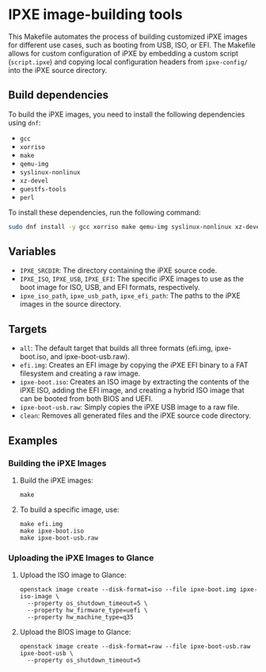 <!--
// Assisted by watsonx Code Assistant
// Code generated by WCA@IBM in this programming language is not approved for
// use in IBM product development.
-->
# IPXE image-building tools

This Makefile automates the process of building customized iPXE images for
different use cases, such as booting from USB, ISO, or EFI. The Makefile allows
for custom configuration of iPXE by embedding a custom script (`script.ipxe`)
and copying local configuration headers from `ipxe-config/` into the iPXE
source directory.

## Build dependencies

To build the iPXE images, you need to install the following dependencies using
`dnf`:

- `gcc`
- `xorriso`
- `make`
- `qemu-img`
- `syslinux-nonlinux`
- `xz-devel`
- `guestfs-tools`
- `perl`

To install these dependencies, run the following command:

```bash
sudo dnf install -y gcc xorriso make qemu-img syslinux-nonlinux xz-devel guestfs-tools perl
```

## Variables

- `IPXE_SRCDIR`: The directory containing the iPXE source code.
- `IPXE_ISO`, `IPXE_USB`, `IPXE_EFI`: The specific iPXE images to use as the
  boot image for ISO, USB, and EFI formats, respectively.
- `ipxe_iso_path`, `ipxe_usb_path`, `ipxe_efi_path`: The paths to the iPXE
  images in the source directory.

## Targets

- `all`: The default target that builds all three formats (efi.img,
  ipxe-boot.iso, and ipxe-boot-usb.raw).
- `efi.img`: Creates an EFI image by copying the iPXE EFI binary to a FAT
  filesystem and creating a raw image.
- `ipxe-boot.iso`: Creates an ISO image by extracting the contents of the iPXE
  ISO, adding the EFI image, and creating a hybrid ISO image that can be booted
  from both BIOS and UEFI.
- `ipxe-boot-usb.raw`: Simply copies the iPXE USB image to a raw file.
- `clean`: Removes all generated files and the iPXE source code directory.

## Examples

### Building the iPXE Images

1. Build the iPXE images:

   ```shell
   make
   ```

2. To build a specific image, use:

   ```shell
   make efi.img
   make ipxe-boot.iso
   make ipxe-boot-usb.raw
   ```

### Uploading the iPXE Images to Glance

1. Upload the ISO image to Glance:

   ```shell
   openstack image create --disk-format=iso --file ipxe-boot.img ipxe-iso-image \
     --property os_shutdown_timeout=5 \
     --property hw_firmware_type=uefi \
     --property hw_machine_type=q35
   ```

2. Upload the BIOS image to Glance:

   ```shell
   openstack image create --disk-format=raw --file ipxe-boot-usb.raw ipxe-boot-usb \
     --property os_shutdown_timeout=5
   ```
